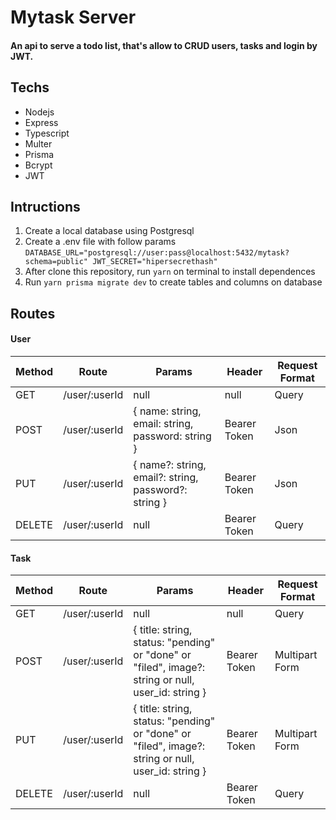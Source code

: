 
# Mytask Server
#### An api to serve a todo list, that's allow to CRUD users, tasks and login by JWT.

## Techs

 - Nodejs
 - Express
 - Typescript
 - Multer
 - Prisma
 - Bcrypt
 - JWT

## Intructions

 1. Create a local database using Postgresql
 2. Create a .env file with follow params
 `DATABASE_URL="postgresql://user:pass@localhost:5432/mytask?schema=public"
 JWT_SECRET="hipersecrethash"`
 3. After clone this repository, run `yarn` on terminal to install dependences
 4. Run `yarn prisma migrate dev` to create tables and columns on database

## Routes
#### User
| Method | Route | Params | Header | Request Format
| --- | --- | --- | --- | --- |
| GET | /user/:userId | null | null | Query
| POST | /user/:userId | { name: string, email: string, password: string } | Bearer Token | Json
| PUT | /user/:userId | { name?: string, email?: string, password?: string } | Bearer Token | Json
| DELETE | /user/:userId | null | Bearer Token | Query

#### Task
| Method | Route | Params | Header | Request Format
| --- | --- | --- | --- | --- |
| GET | /user/:userId | null | null | Query
| POST | /user/:userId | { title: string, status: "pending"  or  "done"  or  "filed", image?: string or null, user_id: string } | Bearer Token | Multipart Form
| PUT | /user/:userId | { title: string, status: "pending" or  "done"  or  "filed", image?: string or null, user_id: string } | Bearer Token | Multipart Form
| DELETE | /user/:userId | null | Bearer Token | Query
